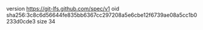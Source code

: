 version https://git-lfs.github.com/spec/v1
oid sha256:3c8c6d56644fe835bb6367cc297208a5e6cbe12f6739ae08a5cc1b0233d0cde3
size 34
